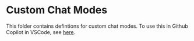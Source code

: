 # Custom Chat Modes

This folder contains defintions for custom chat modes. To use this in Github Copilot in VSCode, see [here](https://code.visualstudio.com/docs/copilot/customization/custom-chat-modes).
